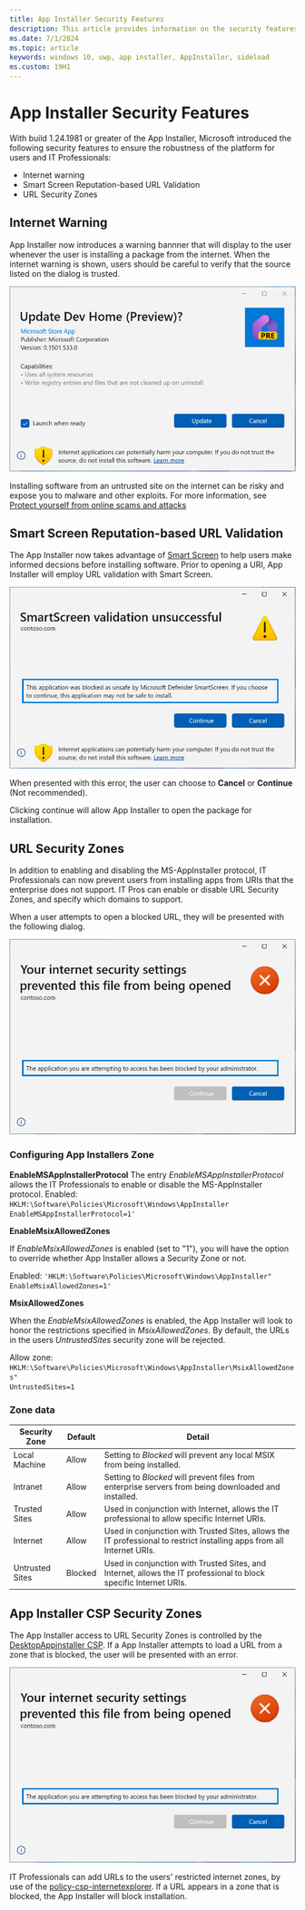 ```yaml
---
title: App Installer Security Features
description: This article provides information on the security features provided by the App Installer.
ms.date: 7/1/2024
ms.topic: article
keywords: windows 10, uwp, app installer, AppInstaller, sideload
ms.custom: 19H1
---
```


# App Installer Security Features
With build 1.24.1981 or greater of the App Installer, Microsoft introduced the following security features to ensure the robustness of the platform for users and IT Professionals:

* Internet warning
* Smart Screen Reputation-based URL Validation
* URL Security Zones

## Internet Warning
App Installer now introduces a warning bannner that will display to the user whenever the user is installing a package from the internet. When the internet warning is shown, users should be careful to verify that the source listed on the dialog is trusted.

![Smart Screen Error](./images/app-installer-ui-dialog-update.png)

Installing software from an untrusted site on the internet can be risky and expose you to malware and other exploits. For more information, see [Protect yourself from online scams and attacks](https://support.microsoft.com/en-us/office/protect-yourself-from-online-scams-and-attacks-0109ae3f-fe61-4262-8dce-2ee3cd43bac7)

## Smart Screen Reputation-based URL Validation
The App Installer now takes advantage of [Smart Screen](https://learn.microsoft.com/en-us/windows/security/operating-system-security/virus-and-threat-protection/microsoft-defender-smartscreen/) to help users make informed decsions before installing software.
Prior to opening a URI, App Installer will employ URL validation with Smart Screen.  

![Smart Screen Error](./images/app-installer-smart-screen.png)

When presented with this error, the user can choose to **Cancel** or **Continue** (Not recommended).

Clicking continue will allow App Installer to open the package for installation.

## URL Security Zones
In addition to enabling and disabling the MS-AppInstaller protocol, IT Professionals can now prevent users from installing apps from URIs that the enterprise does not support. IT Pros can enable or disable URL Security Zones, and specify which domains to support. 

When a user attempts to open a blocked URL, they will be presented with the following dialog.

![Internet Zone Error](./images/app-installer-zone-error.png)

### Configuring App Installers Zone

**EnableMSAppInstallerProtocol**
The entry *EnableMSAppInstallerProtocol* allows the IT Professionals to enable or disable the MS-AppInstaller protocol.
Enabled: <code>HKLM:\Software\Policies\Microsoft\Windows\AppInstaller EnableMSAppInstallerProtocol=1'</code>

**EnableMsixAllowedZones**

If *EnableMsixAllowedZones* is enabled (set to "1"), you will have the option to override whether App Installer allows a Security Zone or not.

Enabled: <code>'HKLM:\Software\Policies\Microsoft\Windows\AppInstaller" EnableMsixAllowedZones=1'</code>

**MsixAllowedZones**

When the *EnableMsixAllowedZones* is enabled, the App Installer will look to honor the restrictions specified in *MsixAllowedZones*. By default, the URLs in the users *UntrustedSites* security zone will be rejected.

Allow zone: <code>HKLM:\Software\Policies\Microsoft\Windows\AppInstaller\MsixAllowedZones" UntrustedSites=1</code>

### Zone data

| Security Zone | Default | Detail 
| --- | --- | --- 
| Local Machine | Allow | Setting to *Blocked* will prevent any local MSIX from being installed.
| Intranet | Allow | Setting to *Blocked* will prevent files from enterprise servers from being downloaded and installed.
| Trusted Sites | Allow | Used in conjunction with Internet, allows the IT professional to allow specific Internet URIs.
| Internet | Allow | Used in conjunction with Trusted Sites, allows the IT professional to restrict installing apps from all Internet URIs.
| Untrusted Sites | Blocked | Used in conjunction with Trusted Sites, and Internet, allows the IT professional to block specific Internet URIs.


## App Installer CSP Security Zones
The App Installer access to URL Security Zones is controlled by the [DesktopAppinstaller CSP](https://learn.microsoft.com/en-us/windows/client-management/mdm/policy-csp-desktopappinstaller#enableappinstaller). If a App Installer attempts to load a URL from a zone that is blocked, the user will be presented with an error.

![Internet Zone Error](./images/app-installer-zone-error.png)

IT Professionals can add URLs to the users' restricted internet zones, by use of the [policy-csp-internetexplorer](https://learn.microsoft.com/en-us/windows/client-management/mdm/policy-csp-internetexplorer). If a URL appears in a zone that is blocked, the App Installer will block installation.


